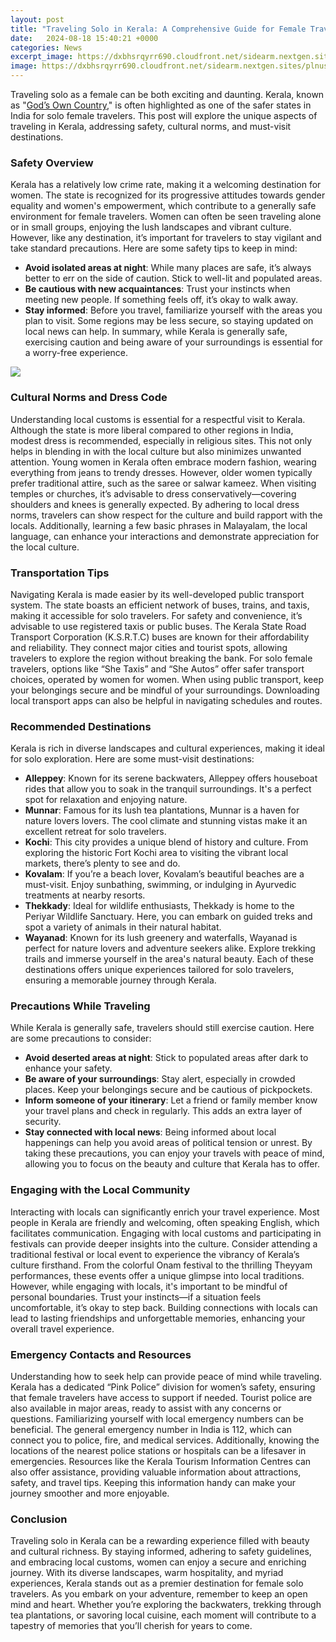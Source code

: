 ```yaml
---
layout: post
title: "Traveling Solo in Kerala: A Comprehensive Guide for Female Travelers"
date:   2024-08-18 15:40:21 +0000
categories: News
excerpt_image: https://dxbhsrqyrr690.cloudfront.net/sidearm.nextgen.sites/plnusealions.com/images/responsive_2023/default_image.png
image: https://dxbhsrqyrr690.cloudfront.net/sidearm.nextgen.sites/plnusealions.com/images/responsive_2023/default_image.png
---
```


Traveling solo as a female can be both exciting and daunting. Kerala, known as "[God’s Own Country](https://us.edu.vn/en/Kerala)," is often highlighted as one of the safer states in India for solo female travelers. This post will explore the unique aspects of traveling in Kerala, addressing safety, cultural norms, and must-visit destinations.
### Safety Overview
Kerala has a relatively low crime rate, making it a welcoming destination for women. The state is recognized for its progressive attitudes towards gender equality and women's empowerment, which contribute to a generally safe environment for female travelers. Women can often be seen traveling alone or in small groups, enjoying the lush landscapes and vibrant culture. 
However, like any destination, it’s important for travelers to stay vigilant and take standard precautions. Here are some safety tips to keep in mind:
- **Avoid isolated areas at night**: While many places are safe, it’s always better to err on the side of caution. Stick to well-lit and populated areas.
- **Be cautious with new acquaintances**: Trust your instincts when meeting new people. If something feels off, it’s okay to walk away.
- **Stay informed**: Before you travel, familiarize yourself with the areas you plan to visit. Some regions may be less secure, so staying updated on local news can help.
In summary, while Kerala is generally safe, exercising caution and being aware of your surroundings is essential for a worry-free experience.

![](https://dxbhsrqyrr690.cloudfront.net/sidearm.nextgen.sites/plnusealions.com/images/responsive_2023/default_image.png)
### Cultural Norms and Dress Code
Understanding local customs is essential for a respectful visit to Kerala. Although the state is more liberal compared to other regions in India, modest dress is recommended, especially in religious sites. This not only helps in blending in with the local culture but also minimizes unwanted attention.
Young women in Kerala often embrace modern fashion, wearing everything from jeans to trendy dresses. However, older women typically prefer traditional attire, such as the saree or salwar kameez. When visiting temples or churches, it’s advisable to dress conservatively—covering shoulders and knees is generally expected.
By adhering to local dress norms, travelers can show respect for the culture and build rapport with the locals. Additionally, learning a few basic phrases in Malayalam, the local language, can enhance your interactions and demonstrate appreciation for the local culture.
### Transportation Tips
Navigating Kerala is made easier by its well-developed public transport system. The state boasts an efficient network of buses, trains, and taxis, making it accessible for solo travelers. For safety and convenience, it’s advisable to use registered taxis or public buses.
The Kerala State Road Transport Corporation (K.S.R.T.C) buses are known for their affordability and reliability. They connect major cities and tourist spots, allowing travelers to explore the region without breaking the bank. For solo female travelers, options like “She Taxis” and “She Autos” offer safer transport choices, operated by women for women.
When using public transport, keep your belongings secure and be mindful of your surroundings. Downloading local transport apps can also be helpful in navigating schedules and routes.
### Recommended Destinations
Kerala is rich in diverse landscapes and cultural experiences, making it ideal for solo exploration. Here are some must-visit destinations:
- **Alleppey**: Known for its serene backwaters, Alleppey offers houseboat rides that allow you to soak in the tranquil surroundings. It's a perfect spot for relaxation and enjoying nature.
- **Munnar**: Famous for its lush tea plantations, Munnar is a haven for nature lovers lovers. The cool climate and stunning vistas make it an excellent retreat for solo travelers.
- **Kochi**: This city provides a unique blend of history and culture. From exploring the historic Fort Kochi area to visiting the vibrant local markets, there’s plenty to see and do.
- **Kovalam**: If you’re a beach lover, Kovalam’s beautiful beaches are a must-visit. Enjoy sunbathing, swimming, or indulging in Ayurvedic treatments at nearby resorts.
- **Thekkady**: Ideal for wildlife enthusiasts, Thekkady is home to the Periyar Wildlife Sanctuary. Here, you can embark on guided treks and spot a variety of animals in their natural habitat.
- **Wayanad**: Known for its lush greenery and waterfalls, Wayanad is perfect for nature lovers and adventure seekers alike. Explore trekking trails and immerse yourself in the area's natural beauty.
Each of these destinations offers unique experiences tailored for solo travelers, ensuring a memorable journey through Kerala.
### Precautions While Traveling
While Kerala is generally safe, travelers should still exercise caution. Here are some precautions to consider:
- **Avoid deserted areas at night**: Stick to populated areas after dark to enhance your safety.
- **Be aware of your surroundings**: Stay alert, especially in crowded places. Keep your belongings secure and be cautious of pickpockets.
- **Inform someone of your itinerary**: Let a friend or family member know your travel plans and check in regularly. This adds an extra layer of security.
- **Stay connected with local news**: Being informed about local happenings can help you avoid areas of political tension or unrest.
By taking these precautions, you can enjoy your travels with peace of mind, allowing you to focus on the beauty and culture that Kerala has to offer.
### Engaging with the Local Community
Interacting with locals can significantly enrich your travel experience. Most people in Kerala are friendly and welcoming, often speaking English, which facilitates communication. Engaging with local customs and participating in festivals can provide deeper insights into the culture.
Consider attending a traditional festival or local event to experience the vibrancy of Kerala’s culture firsthand. From the colorful Onam festival to the thrilling Theyyam performances, these events offer a unique glimpse into local traditions.
However, while engaging with locals, it's important to be mindful of personal boundaries. Trust your instincts—if a situation feels uncomfortable, it’s okay to step back. Building connections with locals can lead to lasting friendships and unforgettable memories, enhancing your overall travel experience.
### Emergency Contacts and Resources
Understanding how to seek help can provide peace of mind while traveling. Kerala has a dedicated “Pink Police” division for women’s safety, ensuring that female travelers have access to support if needed. Tourist police are also available in major areas, ready to assist with any concerns or questions.
Familiarizing yourself with local emergency numbers can be beneficial. The general emergency number in India is 112, which can connect you to police, fire, and medical services. Additionally, knowing the locations of the nearest police stations or hospitals can be a lifesaver in emergencies.
Resources like the Kerala Tourism Information Centres can also offer assistance, providing valuable information about attractions, safety, and travel tips. Keeping this information handy can make your journey smoother and more enjoyable.
### Conclusion
Traveling solo in Kerala can be a rewarding experience filled with beauty and cultural richness. By staying informed, adhering to safety guidelines, and embracing local customs, women can enjoy a secure and enriching journey. With its diverse landscapes, warm hospitality, and myriad experiences, Kerala stands out as a premier destination for female solo travelers.
As you embark on your adventure, remember to keep an open mind and heart. Whether you’re exploring the backwaters, trekking through tea plantations, or savoring local cuisine, each moment will contribute to a tapestry of memories that you’ll cherish for years to come.